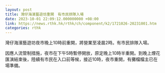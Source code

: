 ```yaml
---
layout: post
title: 灣仔海濱藝遊坊重開　有市民排隊入場
date: 2023-10-01 22:09:12.000000000 +08:00
link: https://news.rthk.hk/rthk/ch/component/k2/1721026-20231001.htm
categories: rthk
---
```


灣仔海濱藝遊坊夜市晚上10時前重開，將營業至凌晨2時。有市民排隊入場。

因應人流管制措施，夜市在下午5時暫停開放，原定晚上10時半重開。到晚上煙花匯演結束後，陸續有市民在入口前等候，接近10時，夜市重開，有攤檔檔主已在場準備。
